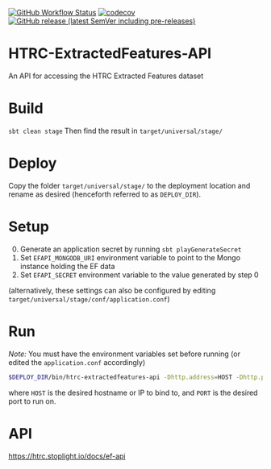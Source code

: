 [![GitHub Workflow Status](https://img.shields.io/github/actions/workflow/status/htrc/HTRC-EF-API/ci.yml?branch=main)](https://github.com/htrc/HTRC-EF-API/actions/workflows/ci.yml)
[![codecov](https://codecov.io/gh/htrc/HTRC-EF-API/graph/badge.svg?token=SHgcExcM7o)](https://codecov.io/gh/htrc/HTRC-EF-API)
[![GitHub release (latest SemVer including pre-releases)](https://img.shields.io/github/v/release/htrc/HTRC-EF-API?include_prereleases&sort=semver)](https://github.com/htrc/HTRC-EF-API/releases/latest)

# HTRC-ExtractedFeatures-API
An API for accessing the HTRC Extracted Features dataset

# Build
`sbt clean stage`
Then find the result in `target/universal/stage/`

# Deploy
Copy the folder `target/universal/stage/` to the deployment location and rename as desired (henceforth referred to as `DEPLOY_DIR`).

# Setup
0. Generate an application secret by running `sbt playGenerateSecret`
1. Set `EFAPI_MONGODB_URI` environment variable to point to the Mongo instance holding the EF data
2. Set `EFAPI_SECRET` environment variable to the value generated by step 0

(alternatively, these settings can also be configured by editing `target/universal/stage/conf/application.conf`)

# Run
*Note:* You must have the environment variables set before running (or edited the `application.conf` accordingly)
```bash
$DEPLOY_DIR/bin/htrc-extractedfeatures-api -Dhttp.address=HOST -Dhttp.port=PORT -Dplay.http.context=/api
```
where `HOST` is the desired hostname or IP to bind to, and `PORT` is the desired port to run on.

# API

https://htrc.stoplight.io/docs/ef-api
